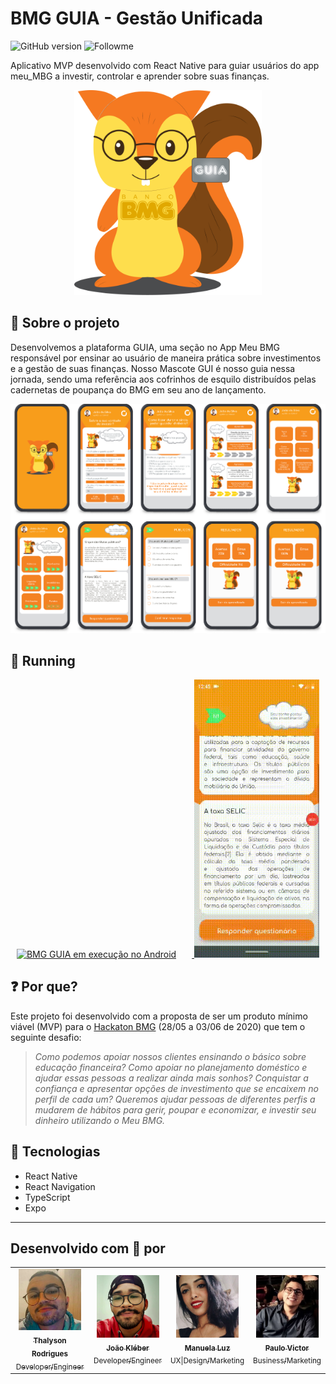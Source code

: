 # BMG GUIA - Gestão Unificada

![GitHub version](https://img.shields.io/github/v/release/thalysonalexr/bmg-guia-app?color=%23F48222&include_prereleases)
![Followme](https://img.shields.io/github/followers/thalysonalexr?label=follow%20me&logoColor=%23F48222&style=social)

Aplicativo MVP desenvolvido com React Native para guiar usuários do app meu_MBG a investir, controlar e aprender sobre suas finanças.

<p align="center">
  <a href="https://github.com/thalysonalexr/bmg-guia-app">
    <img
      src="./docs/mascot.png"
      width="300px;"
      alt="Mascote desenvolvido por Manuela Luz (https://www.linkedin.com/in/manuela-luz-862797180/)" title="Mascote GUI">
  </a>
</p>

## :pushpin: Sobre o projeto

Desenvolvemos a plataforma GUIA, uma seção no App Meu BMG responsável por ensinar ao usuário de maneira prática sobre investimentos e a gestão de suas finanças. Nosso Mascote GUI é nosso guia nessa jornada, sendo uma referência aos cofrinhos de esquilo distribuídos pelas cadernetas de poupança do BMG em seu ano de lançamento.

<p align="center">
  <a href="https://github.com/thalysonalexr/bmg-guia-app">
    <img
      src="./docs/screens.png"
      width="750px;"
      alt="Logotipo desenvolvido por Manuela Luz (https://www.linkedin.com/in/manuela-luz-862797180/)" title="Logo JLS">
  </a>
</p>

## :running: Running

<p align="center">
  <a href="https://github.com/thalysonalexr/bmg-guia-app">
    <img
      src="./docs/running-1.gif"
      width="200px;"
      style="margin-right: 25px"
      alt="BMG GUIA em execução no Android">
    <img
      src="./docs/running-2.gif"
      width="200px;"
      alt="BMG GUIA em execução no Android">
  </a>
</p>

## :question: Por que?

Este projeto foi desenvolvido com a proposta de ser um produto mínimo viável (MVP) para o [Hackaton BMG](https://www.hackathonbmg.com.br/) (28/05 a 03/06 de 2020) que tem o seguinte desafio:

> _Como podemos apoiar nossos clientes ensinando o básico sobre educação financeira? Como apoiar no planejamento doméstico e ajudar essas pessoas a realizar ainda mais sonhos? Conquistar a confiança e apresentar opções de investimento que se encaixem no perfil de cada um? Queremos ajudar pessoas de diferentes perfis a mudarem de hábitos para gerir, poupar e economizar, e investir seu dinheiro utilizando o Meu BMG._

## :rocket: Tecnologias

- React Native
- React Navigation
- TypeScript
- Expo

---

## Desenvolvido com :heartbeat: por

<table>
  <tr>
    <td align="center">
      <a href="">
        <img
          src="./docs/collaborators/thalyson.png"
          width="100px;"
          alt="Thalyson Rodrigues"/>
        <br/>
        <sub><b>Thalyson Rodrigues</b></sub><br>
        <sub>Developer/Engineer</sub>
      </a>
    </td>
    <td align="center">
      <a href="">
        <img
          src="./docs/collaborators/joao.png"
          width="100px;"
          alt="João Kléber"/>
        <br/>
        <sub><b>João Kléber</b></sub><br>
        <sub>Developer/Engineer</sub>
      </a>
    </td>
    <td align="center">
      <a href="">
        <img
          src="./docs/collaborators/manu.png"
          width="100px;"
          alt="Manuela Luz"/>
        <br/>
        <sub><b>Manuela Luz</b></sub><br>
        <sub>UX|Design/Marketing</sub>
      </a>
    </td>
    <td align="center">
      <a href="">
        <img
          src="./docs/collaborators/paulo.jpeg" width="100px;"
          alt="Paulo Victor"/>
        <br/>
        <sub><b>Paulo Victor</b></sub><br>
        <sub>Business/Marketing</sub>
      </a>
    </td>
  </tr>
</table>
